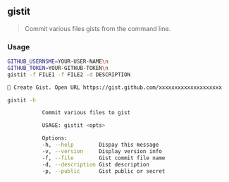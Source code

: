## gistit

> Commit various files gists from the command line.

### Usage

```sh
GITHUB_USERNSME=YOUR-USER-NAME\n
GITHUB_TOKEN=YOUR-GITHUB-TOKEN\n
gistit -f FILE1 -f FILE2 -d DESCRIPTION

🚀 Create Gist. Open URL https://gist.github.com/xxxxxxxxxxxxxxxxxxxx
```

```sh
gistit -h

           Commit various files to gist

           USAGE: gistit <opts>

           Options:
           -h, --help        Dispay this message
           -v, --version     Display version info
           -f, --file        Gist commit file name
           -d, --description Gist description
           -p, --public      Gist public or secret
```
